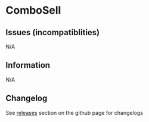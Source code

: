 # ComboSell

## Issues (incompatiblities)

N/A

## Information

N/A

## Changelog

See [releases](https://github.com/KlutzyBubbles/lc-combo-sell/releases) section on the github page for changelogs